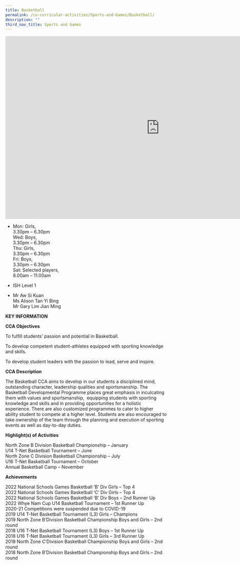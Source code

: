 ```yaml
---
title: Basketball
permalink: /co-curricular-activities/Sports-and-Games/Basketball/
description: ""
third_nav_title: Sports and Games
---
```

<iframe allowfullscreen="true" height="569" width="960" frameborder="0" src="https://docs.google.com/presentation/d/e/2PACX-1vSQvDQS_BXPoScOC2bdN6YnNo2qX5XlJFgD-JfS6fyOXun8_eMciJoLQwOYa1bgMbPeH1z5O5K0MFij/embed?start=false&amp;loop=false&amp;delayms=3000"></iframe>

*   Mon: Girls,  
    3.30pm – 6.30pm  
    Wed: Boys,  
    3.30pm – 6.30pm  
    Thu: Girls,  
    3.30pm – 6.30pm  
    Fri: Boys,  
    3.30pm – 6.30pm  
    Sat: Selected players,  
    8.00am – 11.00am

*   ISH Level 1

*   Mr Aw Si Kuan  
    Ms Alison Tan Yi Bing  
    Mr Gary Lim Jian Ming
		
		
**KEY INFORMATION**


**CCA Objectives**

To fulfill students’ passion and potential in Basketball.

To develop competent student-athletes equipped with sporting knowledge and skills.

To develop student leaders with the passion to lead, serve and inspire.

**CCA Description**

The Basketball CCA aims to develop in our students a disciplined mind, outstanding character, leadership qualities and sportsmanship. The Basketball Developmental Programme places great emphasis in inculcating them with values and sportsmanship,&nbsp; equipping students with sporting knowledge and skills and in providing opportunities for a holistic experience. There are also customized programmes to cater to higher ability student to compete at a higher level. Students are also encouraged to take ownership of the team through the planning and execution of sporting events as well as day-to-day duties.

**Highlight(s) of Activities**

North Zone B Division Basketball Championship – January<br>
U14 T-Net Basketball Tournament – June<br>
North Zone C Division Basketball Championship – July<br>
U16 T-Net Basketball Tournament – October<br>
Annual Basketball Camp – November

**Achievements**

2022 National Schools Games Basketball ‘B’ Div Girls – Top 4<br>
2022 National Schools Games Basketball ‘C’ Div Girls – Top 4<br>
2022 National Schools Games Basketball ‘B’ Div Boys – 2nd Runner Up<br>
2022 Whye Nam Cup U14 Basketball Tournament – 1st Runner Up<br>
2020-21 Competitions were suspended due to COVID-19 <br>
2019 U14 T-Net Basketball Tournament (L3) Girls – Champions  
2019 North Zone B’Division Basketball Championship Boys and Girls – 2nd round  
2018 U16 T-Net Basketball Tournament (L3) Boys – 1st Runner Up  
2018 U16 T-Net Basketball Tournament (L3) Girls – 3rd Runner Up  
2018 North Zone C’Division Basketball Championship Boys and Girls – 2nd round  
2018 North Zone B’Division Basketball Championship Boys and Girls – 2nd round